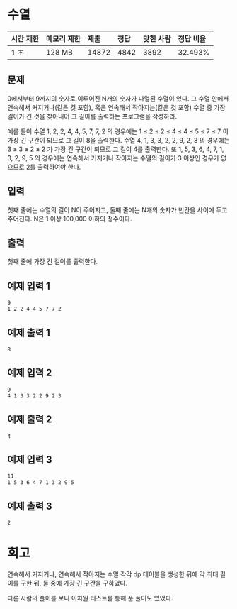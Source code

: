 # 수열

| 시간 제한 | 메모리 제한 | 제출  | 정답 | 맞힌 사람 | 정답 비율 |
| :-------- | :---------- | :---- | :--- | :-------- | :-------- |
| 1 초      | 128 MB      | 14872 | 4842 | 3892      | 32.493%   |

## 문제

0에서부터 9까지의 숫자로 이루어진 N개의 숫자가 나열된 수열이 있다. 그 수열 안에서 연속해서 커지거나(같은 것 포함), 혹은 연속해서 작아지는(같은 것 포함) 수열 중 가장 길이가 긴 것을 찾아내어 그 길이를 출력하는 프로그램을 작성하라.

예를 들어 수열 1, 2, 2, 4, 4, 5, 7, 7, 2 의 경우에는 1 ≤ 2 ≤ 2 ≤ 4 ≤ 4 ≤ 5 ≤ 7 ≤ 7 이 가장 긴 구간이 되므로 그 길이 8을 출력한다. 수열 4, 1, 3, 3, 2, 2, 9, 2, 3 의 경우에는 3 ≥ 3 ≥ 2 ≥ 2 가 가장 긴 구간이 되므로 그 길이 4를 출력한다. 또 1, 5, 3, 6, 4, 7, 1, 3, 2, 9, 5 의 경우에는 연속해서 커지거나 작아지는 수열의 길이가 3 이상인 경우가 없으므로 2를 출력하여야 한다.

## 입력

첫째 줄에는 수열의 길이 N이 주어지고, 둘째 줄에는 N개의 숫자가 빈칸을 사이에 두고 주어진다. N은 1 이상 100,000 이하의 정수이다.

## 출력

첫째 줄에 가장 긴 길이를 출력한다.

## 예제 입력 1

```
9
1 2 2 4 4 5 7 7 2
```

## 예제 출력 1

```
8
```

## 예제 입력 2

```
9
4 1 3 3 2 2 9 2 3
```

## 예제 출력 2

```
4
```

## 예제 입력 3

```
11
1 5 3 6 4 7 1 3 2 9 5
```

## 예제 출력 3

```
2
```

# 회고

연속해서 커지거나, 연속해서 작아지는 수열 각각 dp 테이블을 생성한 뒤에 각 최대 길이를 구한 뒤, 둘 중에 가장 긴 구간을 구하였다.

다른 사람의 풀이를 보니 이차원 리스트를 통해 푼 풀이도 있었다.
